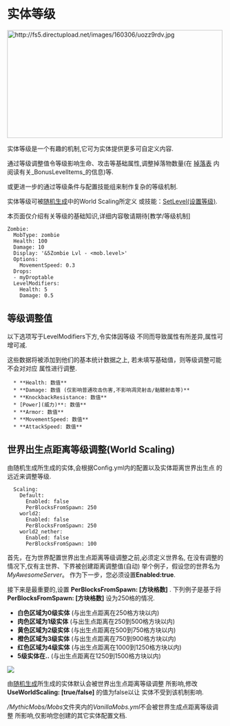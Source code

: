 实体等级
==========

<img src="http://fs5.directupload.net/images/160306/uozz9rdv.jpg" width="500" height="250" alt="http://fs5.directupload.net/images/160306/uozz9rdv.jpg" />

实体等级是一个有趣的机制,它可为实体提供更多可自定义内容.

通过等级调整值令等级影响生命、攻击等基础属性,调整掉落物数量(在 [掉落表](/物品/掉落表)
内阅读有关_BonusLevelItems_的信息)等.

或更进一步的通过等级条件与配置技能组来制作复杂的等级机制.

实体等级可被[随机生成](随机生成)中的World Scaling所定义
或技能：[SetLevel(设置等级)](/技能/列表/setlevel(设置等级)).

本页面仅介绍有关等级的基础知识,详细内容敬请期待[教学/等级机制]

    Zombie:
      MobType: zombie
      Health: 100
      Damage: 10
      Display: '&5Zombie Lvl - <mob.level>'
      Options:
        MovementSpeed: 0.3
      Drops:
      - myDroptable
      LevelModifiers:
        Health: 5
        Damage: 0.5


等级调整值
--------------

以下选项写于LevelModifiers下方,令实体因等级
不同而导致属性有所差异,属性可增可减.

这些数据将被添加到他们的基本统计数据之上,
若未填写基础值，则等级调整可能不会对对应
属性进行调整.

      * **Health: 数值**
      * **Damage: 数值 (仅影响普通攻击伤害,不影响凋灵射击/骷髅射击等)**
      * **KnockbackResistance: 数值**
      * [Power](威力)**: 数值**
      * **Armor: 数值**
      * **MovementSpeed: 数值**
      * **AttackSpeed: 数值**

世界出生点距离等级调整(World Scaling)
-------------

由随机生成所生成的实体,会根据Config.yml内的配置以及实体距离世界出生点
的远近来调整等级.

      Scaling:
        Default:
          Enabled: false
          PerBlocksFromSpawn: 250
        world2:
          Enabled: false
          PerBlocksFromSpawn: 250
        world2_nether:
          Enabled: false
          PerBlocksFromSpawn: 100

首先，在为世界配置世界出生点距离等级调整之前,必须定义世界名,
在没有调整的情况下,仅有主世界、下界被创建距离调整值(自动)
举个例子，假设您的世界名为*MyAwesomeServer*。
作为下一步，您必须设置**Enabled:true**.

接下来是最重要的,设置 **PerBlocksFromSpawn: \[方块格数\]** .
下列例子是基于将 **PerBlocksFromSpawn: \[方块格数\]** 设为250格的情况.

-   **白色区域为0级实体** (与出生点距离在250格方块以内)
-   **肉色区域为1级实体** (与出生点距离在250到500格方块以内)
-   **黄色区域为2级实体** (与出生点距离在500到750格方块以内)
-   **橙色区域为3级实体** (与出生点距离在750到900格方块以内)
-   **红色区域为4级实体** (与出生点距离在1000到1250格方块以内)
-   **5级实体在..** (与出生点距离在1250到1500格方块以内)

![](http://fs5.directupload.net/images/160317/ebnd74rs.jpg)

由[随机生成](随机生成)所生成的实体默认会被世界出生点距离等级调整
所影响,修改 **UseWorldScaling: \[true/false\]** 的值为false以让
实体不受到该机制影响.

*/MythicMobs/Mobs*文件夹内的*VanillaMobs.yml*不会被世界生成点距离等级调整
所影响,仅影响您创建的其它实体配置文档.